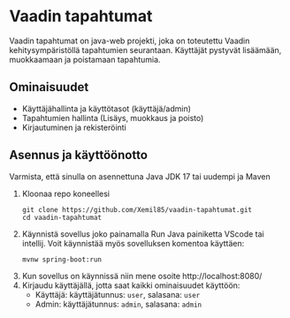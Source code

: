 # Vaadin tapahtumat

Vaadin tapahtumat on java-web projekti, joka on toteutettu Vaadin kehitysympäristöllä tapahtumien seurantaan. Käyttäjät pystyvät lisäämään, muokkaamaan ja poistamaan tapahtumia.

## Ominaisuudet
- Käyttäjähallinta ja käyttötasot (käyttäjä/admin)
- Tapahtumien hallinta (Lisäys, muokkaus ja poisto)
- Kirjautuminen ja rekisteröinti
## Asennus ja käyttöönotto
Varmista, että sinulla on asennettuna Java JDK 17 tai uudempi ja Maven

1. Kloonaa repo koneellesi <br>
   ```
   git clone https://github.com/Xemil85/vaadin-tapahtumat.git
   cd vaadin-tapahtumat
   ```
2. Käynnistä sovellus joko painamalla Run Java painiketta VScode tai intellij. Voit käynnistää myös sovelluksen komentoa käyttäen:
   ```
   mvnw spring-boot:run
   ```
3. Kun sovellus on käynnissä niin mene osoite http://localhost:8080/
4. Kirjaudu käyttäjällä, jotta saat kaikki ominaisuudet käyttöön:
   - Käyttäjä: käyttäjätunnus: `user`, salasana: `user`
   - Admin: käyttäjätunnus: `admin`, salasana: `admin`
